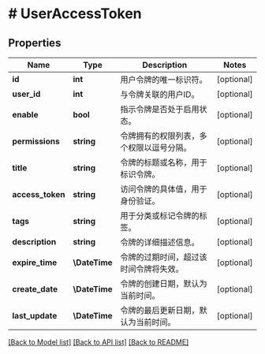 # # UserAccessToken

## Properties

Name | Type | Description | Notes
------------ | ------------- | ------------- | -------------
**id** | **int** | 用户令牌的唯一标识符。 | [optional]
**user_id** | **int** | 与令牌关联的用户ID。 | [optional]
**enable** | **bool** | 指示令牌是否处于启用状态。 | [optional]
**permissions** | **string** | 令牌拥有的权限列表，多个权限以逗号分隔。 | [optional]
**title** | **string** | 令牌的标题或名称，用于标识令牌。 | [optional]
**access_token** | **string** | 访问令牌的具体值，用于身份验证。 | [optional]
**tags** | **string** | 用于分类或标记令牌的标签。 | [optional]
**description** | **string** | 令牌的详细描述信息。 | [optional]
**expire_time** | **\DateTime** | 令牌的过期时间，超过该时间令牌将失效。 | [optional]
**create_date** | **\DateTime** | 令牌的创建日期，默认为当前时间。 | [optional]
**last_update** | **\DateTime** | 令牌的最后更新日期，默认为当前时间。 | [optional]

[[Back to Model list]](../../README.md#models) [[Back to API list]](../../README.md#endpoints) [[Back to README]](../../README.md)

